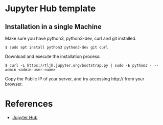 # Jupyter Hub template

## Installation in a single Machine

Make sure you have python3, python3-dev, curl and git installed.

    $ sudo apt install python3 python3-dev git curl

Download and execute the installation process:

    $ curl -L https://tljh.jupyter.org/bootstrap.py | sudo -E python3 - --admin <admin-user-name>

Copy the Public IP of your server, and try accessing http://<public-ip> from your browser. 

# References

- [Jupyter Hub](https://tljh.jupyter.org/en/latest/install/custom-server.html)